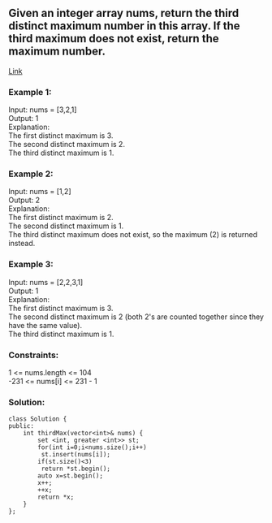 <h2>Given an integer array nums, return the third distinct maximum number in this array. If the third maximum does not exist, return the maximum number.</h2>
<a href="https://leetcode.com/problems/third-maximum-number/"> Link </a>
 

<h3>Example 1:</h3>

Input: nums = [3,2,1]<br>
Output: 1<br>
Explanation:<br>
The first distinct maximum is 3.<br>
The second distinct maximum is 2.<br>
The third distinct maximum is 1.<br>
<h3>Example 2:</h3>

Input: nums = [1,2]<br>
Output: 2<br>
Explanation:<br>
The first distinct maximum is 2.<br>
The second distinct maximum is 1.<br>
The third distinct maximum does not exist, so the maximum (2) is returned instead.<br>
<h3>Example 3:</h3>

Input: nums = [2,2,3,1]<br>
Output: 1<br>
Explanation:<br>
The first distinct maximum is 3.<br>
The second distinct maximum is 2 (both 2's are counted together since they have the same value).<br>
The third distinct maximum is 1.<br>
 

<h3>Constraints:</h3>

1 <= nums.length <= 104<br>
-231 <= nums[i] <= 231 - 1<br>


<h3>Solution:</h3>

```
class Solution {
public:
    int thirdMax(vector<int>& nums) {
        set <int, greater <int>> st;
        for(int i=0;i<nums.size();i++)
         st.insert(nums[i]);
        if(st.size()<3)
         return *st.begin();
        auto x=st.begin();
        x++;
        ++x;
        return *x;
    }
};
```
